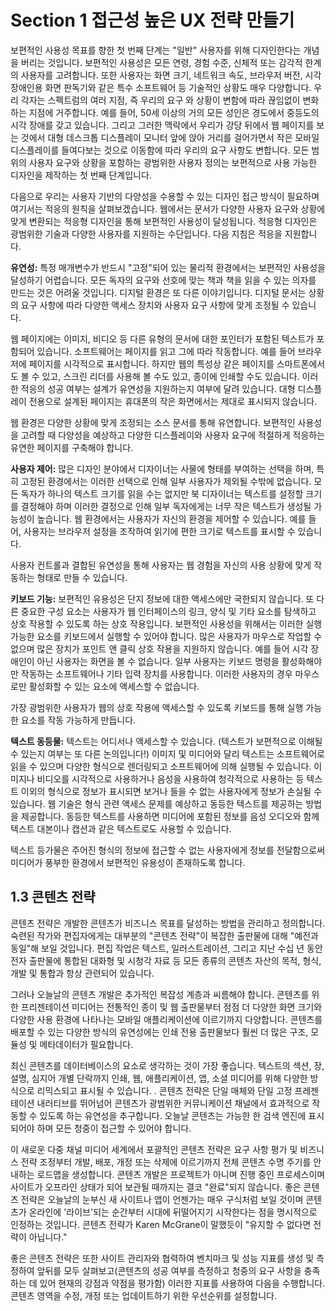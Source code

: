 # Section 1 접근성 높은 UX 전략 만들기

보편적인 사용성 목표를 향한 첫 번째 단계는 "일반" 사용자를 위해 디자인한다는 개념을 버리는 것입니다. 보편적인 사용성은 모든 연령, 경험 수준, 신체적 또는 감각적 한계의 사용자를 고려합니다. 또한 사용자는 화면 크기, 네트워크 속도, 브라우저 버전, 시각 장애인용 화면 판독기와 같은 특수 소프트웨어 등 기술적인 상황도 매우 다양합니다. 우리 각자는 스펙트럼의 여러 지점, 즉 우리의 요구 와 상황이 변함에 따라 끊임없이 변화하는 지점에 거주합니다. 예를 들어, 50세 이상의 거의 모든 성인은 경도에서 중등도의 시각 장애를 갖고 있습니다. 그리고 그러한 맥락에서 우리가 강당 뒤에서 웹 페이지를 보는 것에서 대형 데스크톱 디스플레이 모니터 앞에 앉아 거리를 걸어가면서 작은 모바일 디스플레이를 들여다보는 것으로 이동함에 따라 우리의 요구 사항도 변합니다. 모든 범위의 사용자 요구와 상황을 포함하는 광범위한 사용자 정의는 보편적으로 사용 가능한 디자인을 제작하는 첫 번째 단계입니다.

다음으로 우리는 사용자 기반의 다양성을 수용할 수 있는 디자인 접근 방식이 필요하며 여기서는 적응의 원칙을 살펴보겠습니다. 웹에서는 문서가 다양한 사용자 요구와 상황에 맞게 변환되는 적응형 디자인을 통해 보편적인 사용성이 달성됩니다. 적응형 디자인은 광범위한 기술과 다양한 사용자를 지원하는 수단입니다. 다음 지침은 적응을 지원합니다.

**유연성:** 특정 매개변수가 반드시 "고정"되어 있는 물리적 환경에서는 보편적인 사용성을 달성하기 어렵습니다. 모든 독자의 요구와 선호에 맞는 책과 책을 읽을 수 있는 의자를 만드는 것은 어려울 것입니다. 디지털 환경은 또 다른 이야기입니다. 디지털 문서는 상황의 요구 사항에 따라 다양한 액세스 장치와 사용자 요구 사항에 맞게 조정될 수 있습니다.

웹 페이지에는 이미지, 비디오 등 다른 유형의 문서에 대한 포인터가 포함된 텍스트가 포함되어 있습니다. 소프트웨어는 페이지를 읽고 그에 따라 작동합니다. 예를 들어 브라우저에 페이지를 시각적으로 표시합니다. 하지만 웹의 특성상 같은 페이지를 스마트폰에서도 볼 수 있고, 스크린 리더를 사용해 볼 수도 있고, 종이에 인쇄할 수도 있습니다. 이러한 적응의 성공 여부는 설계가 유연성을 지원하는지 여부에 달려 있습니다. 대형 디스플레이 전용으로 설계된 페이지는 휴대폰의 작은 화면에서는 제대로 표시되지 않습니다.

웹 환경은 다양한 상황에 맞게 조정되는 소스 문서를 통해 유연합니다. 보편적인 사용성을 고려할 때 다양성을 예상하고 다양한 디스플레이와 사용자 요구에 적절하게 적응하는 유연한 페이지를 구축해야 합니다.

**사용자 제어:** 많은 디자인 분야에서 디자이너는 사물에 형태를 부여하는 선택을 하며, 특히 고정된 환경에서는 이러한 선택으로 인해 일부 사용자가 제외될 수밖에 없습니다. 모든 독자가 하나의 텍스트 크기를 읽을 수는 없지만 북 디자이너는 텍스트를 설정할 크기를 결정해야 하며 이러한 결정으로 인해 일부 독자에게는 너무 작은 텍스트가 생성될 가능성이 높습니다. 웹 환경에서는 사용자가 자신의 환경을 제어할 수 있습니다. 예를 들어, 사용자는 브라우저 설정을 조작하여 읽기에 편한 크기로 텍스트를 표시할 수 있습니다.

사용자 컨트롤과 결합된 유연성을 통해 사용자는 웹 경험을 자신의 사용 상황에 맞게 작동하는 형태로 만들 수 있습니다.

**키보드 기능:** 보편적인 유용성은 단지 정보에 대한 액세스에만 국한되지 않습니다. 또 다른 중요한 구성 요소는 사용자가 웹 인터페이스의 링크, 양식 및 기타 요소를 탐색하고 상호 작용할 수 있도록 하는 상호 작용입니다. 보편적인 사용성을 위해서는 이러한 실행 가능한 요소를 키보드에서 실행할 수 있어야 합니다. 많은 사용자가 마우스로 작업할 수 없으며 많은 장치가 포인트 앤 클릭 상호 작용을 지원하지 않습니다. 예를 들어 시각 장애인이 아닌 사용자는 화면을 볼 수 없습니다. 일부 사용자는 키보드 명령을 활성화해야만 작동하는 소프트웨어나 기타 입력 장치를 사용합니다. 이러한 사용자의 경우 마우스로만 활성화할 수 있는 요소에 액세스할 수 없습니다.

가장 광범위한 사용자가 웹의 상호 작용에 액세스할 수 있도록 키보드를 통해 실행 가능한 요소를 작동 가능하게 만듭니다.

**텍스트 동등물:** 텍스트는 어디서나 액세스할 수 있습니다. (텍스트가 보편적으로 이해될 수 있는지 여부는 또 다른 논의입니다!) 이미지 및 미디어와 달리 텍스트는 소프트웨어로 읽을 수 있으며 다양한 형식으로 렌더링되고 소프트웨어에 의해 실행될 수 있습니다. 이미지나 비디오를 시각적으로 사용하거나 음성을 사용하여 청각적으로 사용하는 등 텍스트 이외의 형식으로 정보가 표시되면 보거나 들을 수 없는 사용자에게 정보가 손실될 수 있습니다. 웹 기술은 형식 관련 액세스 문제를 예상하고 동등한 텍스트를 제공하는 방법을 제공합니다. 동등한 텍스트를 사용하면 미디어에 포함된 정보를 음성 오디오와 함께 텍스트 대본이나 캡션과 같은 텍스트로도 사용할 수 있습니다.

텍스트 등가물은 주어진 형식의 정보에 접근할 수 없는 사용자에게 정보를 전달함으로써 미디어가 풍부한 환경에서 보편적인 유용성이 존재하도록 합니다.

## 1.3 콘텐츠 전략

콘텐츠 전략은 개발한 콘텐츠가 비즈니스 목표를 달성하는 방법을 관리하고 정의합니다. 숙련된 작가와 편집자에게는 대부분의 "콘텐츠 전략"이 복잡한 출판물에 대해 "예전과 동일"해 보일 것입니다. 편집 작업은 텍스트, 일러스트레이션, 그리고 지난 수십 년 동안 전자 출판물에 통합된 대화형 및 시청각 자료 등 모든 종류의 콘텐츠 자산의 목적, 형식, 개발 및 통합과 항상 관련되어 있습니다.

그러나 오늘날의 콘텐츠 개발은 추가적인 복잡성 계층과 씨름해야 합니다. 콘텐츠를 위한 프리젠테이션 미디어는 전통적인 종이 및 웹 출판물부터 점점 더 다양한 화면 크기와 다양한 사용 환경에 나타나는 모바일 애플리케이션에 이르기까지 다양합니다. 콘텐츠를 배포할 수 있는 다양한 방식의 유연성에는 인쇄 전용 출판물보다 훨씬 더 많은 구조, 모듈성 및 메타데이터가 필요합니다.

최신 콘텐츠를 데이터베이스의 요소로 생각하는 것이 가장 좋습니다. 텍스트의 섹션, 장, 설명, 심지어 개별 단락까지 인쇄, 웹, 애플리케이션, 앱, 소셜 미디어를 위해 다양한 방식으로 리믹스되고 표시될 수 있습니다. . 콘텐츠 전략은 단일 매체와 단일 고정 프레젠테이션 내러티브를 뛰어넘어 콘텐츠가 광범위한 커뮤니케이션 채널에서 효과적으로 작동할 수 있도록 하는 유연성을 추구합니다. 오늘날 콘텐츠는 가능한 한 검색 엔진에 표시되어야 하며 모든 청중이 접근할 수 있어야 합니다.

이 새로운 다중 채널 미디어 세계에서 포괄적인 콘텐츠 전략은 요구 사항 평가 및 비즈니스 전략 조정부터 개발, 배포, 개정 또는 삭제에 이르기까지 전체 콘텐츠 수명 주기를 안내하는 로드맵을 생성합니다. 콘텐츠 개발은 프로젝트가 아니며 진행 중인 프로세스이며 사이트가 오프라인 상태가 되어 보관될 때까지는 결코 "완료"되지 않습니다. 좋은 콘텐츠 전략은 오늘날의 눈부신 새 사이트나 앱이 언젠가는 매우 구식처럼 보일 것이며 콘텐츠가 온라인에 '라이브'되는 순간부터 시대에 뒤떨어지기 시작한다는 점을 명시적으로 인정하는 것입니다. 콘텐츠 전략가 Karen McGrane이 말했듯이 "유지할 수 없다면 전략이 아닙니다."

좋은 콘텐츠 전략은 또한 사이트 관리자와 협력하여 벤치마크 및 성능 지표를 생성 및 측정하여 앞뒤를 모두 살펴보고(콘텐츠의 성공 여부를 측정하고 청중의 요구 사항을 충족하는 데 있어 현재의 강점과 약점을 평가함) 이러한 지표를 사용하여 다음을 수행합니다. 콘텐츠 영역을 수정, 개정 또는 업데이트하기 위한 우선순위를 설정합니다.
